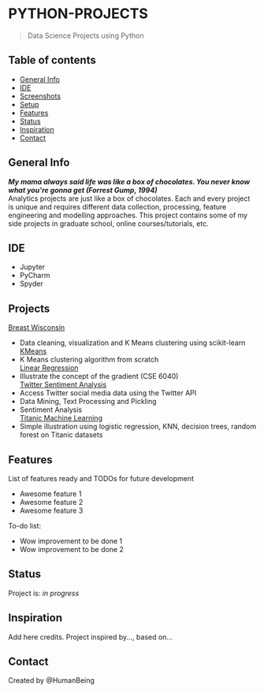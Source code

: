 # PYTHON-PROJECTS
> Data Science Projects using Python

## Table of contents
* [General Info](#general-info)
* [IDE](#ide)
* [Screenshots](#screenshots)
* [Setup](#setup)
* [Features](#features)
* [Status](#status)
* [Inspiration](#inspiration)
* [Contact](#contact)

## General Info
***My mama always said life was like a box of chocolates. You never know what you're gonna get (Forrest Gump, 1994)***<br/>
Analytics projects are just like a box of chocolates. Each and every project is unique and requires different data collection, processing, feature engineering and modelling approaches. This project contains some of my side projects in graduate school, online courses/tutorials, etc.  

 ## IDE
* Jupyter 
* PyCharm
* Spyder

## Projects
[Breast Wisconsin](https://github.com/NothinBetterToDo/PYTHON-PROJECTS/tree/master/Breast_Wisconsin)
* Data cleaning, visualization and K Means clustering using scikit-learn <br/>
[KMeans](https://github.com/NothinBetterToDo/PYTHON-PROJECTS/tree/master/KMEANS)
* K Means clustering algorithm from scratch <br/>
[Linear Regression](https://github.com/NothinBetterToDo/PYTHON-PROJECTS/tree/master/LinearRegression)
* Illustrate the concept of the gradient (CSE 6040) <br/>
[Twitter Sentiment Analysis](https://github.com/NothinBetterToDo/PYTHON-PROJECTS/tree/master/Social%20Media%20Mining)
* Access Twitter social media data using the Twitter API 
* Data Mining, Text Processing and Pickling
* Sentiment Analysis <br/>
[Titanic Machine Learning](https://github.com/NothinBetterToDo/PYTHON-PROJECTS/tree/master/Titanic%20Machine%20Learning)
* Simple illustration using logistic regression, KNN, decision trees, random forest on Titanic datasets <br/>


## Features
List of features ready and TODOs for future development
* Awesome feature 1
* Awesome feature 2
* Awesome feature 3

To-do list:
* Wow improvement to be done 1
* Wow improvement to be done 2

## Status
Project is: _in progress_

## Inspiration
Add here credits. Project inspired by..., based on...

## Contact
Created by @HumanBeing
